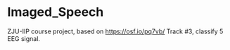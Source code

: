# Imaged_Speech
ZJU-IIP course project, based on https://osf.io/pq7vb/ Track #3, classify 5 EEG signal.
